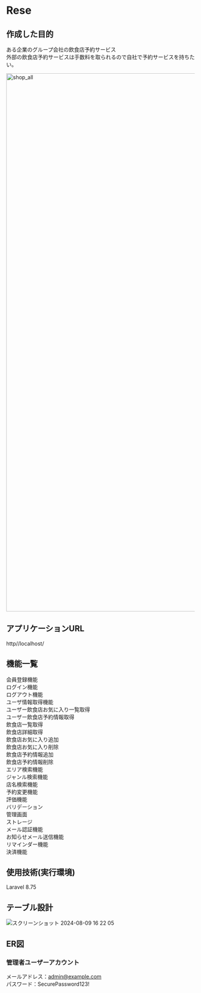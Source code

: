 # Rese
## 作成した目的 
ある企業のグループ会社の飲食店予約サービス<br>
外部の飲食店予約サービスは手数料を取られるので自社で予約サービスを持ちたい。

<img width="1437" alt="shop_all" src="https://github.com/user-attachments/assets/ae90eb5f-9d0c-449e-8efe-20c468261774">

## アプリケーションURL
http//localhost/
## 機能一覧
会員登録機能<br>
ログイン機能<br>
ログアウト機能<br>
ユーザ情報取得機能<br>
ユーザー飲食店お気に入り一覧取得<br>
ユーザー飲食店予約情報取得<br>
飲食店一覧取得<br>
飲食店詳細取得<br>
飲食店お気に入り追加<br>
飲食店お気に入り削除<br>
飲食店予約情報追加<br>
飲食店予約情報削除<br>
エリア検索機能<br>
ジャンル検索機能<br>
店名検索機能<br>
予約変更機能<br>
評価機能<br>
バリデーション<br>
管理画面<br>
ストレージ<br>
メール認証機能<br>
お知らせメール送信機能<br>
リマインダー機能<br>
決済機能<br>
## 使用技術(実行環境)
Laravel 8.75

## テーブル設計
![スクリーンショット 2024-08-09 16 22 05](https://github.com/user-attachments/assets/7a392199-06a0-4d8c-b569-13d2e57fee94)

## ER図











### 管理者ユーザーアカウント
メールアドレス：admin@example.com<br>
パスワード：SecurePassword123!
